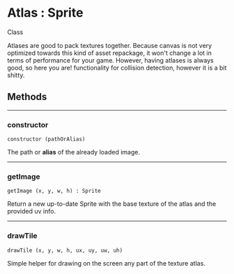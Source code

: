 # <i class="fa fa-book"></i> Atlas : Sprite

<span class="label label-info">Class</span> 

Atlases are good to pack textures together. 
Because canvas is not very optimized towards this kind of asset repackage, it won't change a lot in terms of
performance for your game. However, having atlases is always good, so here you are!
functionality for collision detection, however it is a bit shitty.
    
## Methods

---

### constructor

    constructor (pathOrAlias) 	

The path or **alias** of the already loaded image.

---

### getImage
		
    getImage (x, y, w, h) : Sprite
    
Return a new up-to-date Sprite with the base texture of the atlas and the provided uv info.

---

### drawTile

    drawTile (x, y, w, h, ux, uy, uw, uh)		
		
Simple helper for drawing on the screen any part of the texture atlas.		
